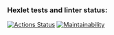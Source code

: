 ### Hexlet tests and linter status:
[![Actions Status](https://github.com/balemger/php-project-lvl1/workflows/hexlet-check/badge.svg)](https://github.com/balemger/php-project-lvl1/actions)
[![Maintainability](https://api.codeclimate.com/v1/badges/83c78db2562ead7b3ce2/maintainability)](https://codeclimate.com/github/balemger/php-project-lvl1/maintainability)